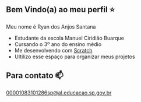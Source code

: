 ## Bem Vindo(a) ao meu perfil ⭐

Meu nome é Ryan dos Anjos Santana
- Estudante da escola Manuel Ciridião Buarque
- Cursando o 3º ano do ensino médio
- Me desenvolvendo com [Scratch](https://scratch.mit.edu/)
- Ultilizo esse espaço para organizar meus projetos

## Para contato 📫
00001083101286sp@al.educacao.sp.gov.br
